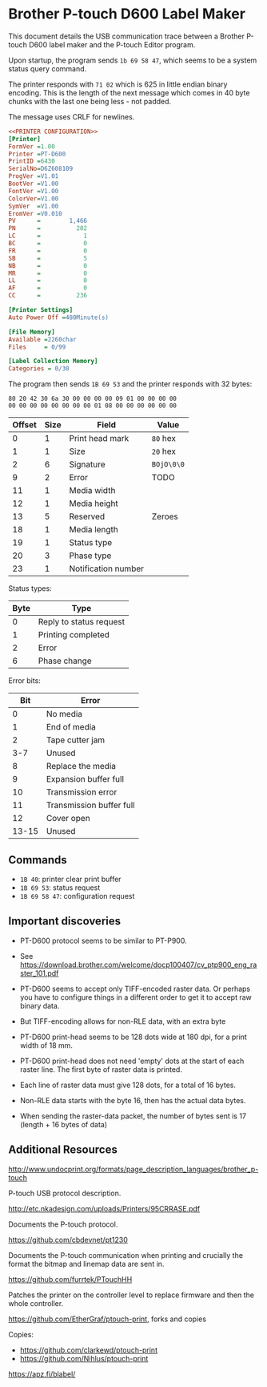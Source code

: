 # Brother P-touch D600 Label Maker

This document details the USB communication trace between a Brother P-touch D600
label maker and the P-touch Editor program.

Upon startup, the program sends `1b 69 58 47`, which seems to be a system status
query command.

The printer responds with `71 02` which is 625 in little endian binary encoding.
This is the length of the next message which comes in 40 byte chunks with the
last one being less - not padded.

The message uses CRLF for newlines.

```ini
<<PRINTER CONFIGURATION>>
[Printer]
FormVer =1.00
Printer =PT-D600
PrintID =6430
SerialNo=D6Z608109
ProgVer =V1.01
BootVer =V1.00
FontVer =V1.00
ColorVer=V1.00
SymVer  =V1.00
EromVer =V0.010
PV      =        1,466
PN      =          202
LC      =            1
BC      =            0
FR      =            0
SB      =            5
NB      =            0
MR      =            0
LL      =            0
AF      =            0
CC      =          236

[Printer Settings]
Auto Power Off =480Minute(s)

[File Memory]
Available =2260char
Files     = 0/99

[Label Collection Memory]
Categories = 0/30

```

The program then sends `1B 69 53` and the printer responds with 32 bytes:

```hex
80 20 42 30 6a 30 00 00 00 00 09 01 00 00 00 00
00 00 00 00 00 00 00 00 01 08 00 00 00 00 00 00
```

| Offset | Size | Field               | Value      |
|--------|------|---------------------|------------|
| 0      | 1    | Print head mark     | `80` hex   |
| 1      | 1    | Size                | `20` hex   |
| 2      | 6    | Signature           | `BOjO\0\0` |
| 9      | 2    | Error               | TODO       |
| 11     | 1    | Media width         |
| 12     | 1    | Media height        |
| 13     | 5    | Reserved            | Zeroes
| 18     | 1    | Media length        |
| 19     | 1    | Status type         |
| 20     | 3    | Phase type          |
| 23     | 1    | Notification number |

Status types:

| Byte | Type                    |
|------|-------------------------|
| 0    | Reply to status request |
| 1    | Printing completed      |
| 2    | Error                   |
| 6    | Phase change            |

Error bits:

| Bit   | Error                    |
|-------|--------------------------|
| 0     | No media                 |
| 1     | End of media             |
| 2     | Tape cutter jam          | 
| 3-7   | Unused                   |
| 8     | Replace the media        |
| 9     | Expansion buffer full    |
| 10    | Transmission error       |
| 11    | Transmission buffer full |
| 12    | Cover open               |
| 13-15 | Unused                   |

## Commands

- `1B 40`: printer clear print buffer
- `1B 69 53`: status request
- `1B 69 58 47`: configuration request

## Important discoveries

- PT-D600 protocol seems to be similar to PT-P900.

- See https://download.brother.com/welcome/docp100407/cv_ptp900_eng_raster_101.pdf

- PT-D600 seems to accept only TIFF-encoded raster data. Or perhaps you have to configure things
  in a different order to get it to accept raw binary data.

- But TIFF-encoding allows for non-RLE data, with an extra byte

- PT-D600 print-head seems to be 128 dots wide at 180 dpi, for a print width of 18 mm.

- PT-D600 print-head does not need 'empty' dots at the start of each raster line. The first byte
  of raster data is printed.

- Each line of raster data must give 128 dots, for a total of 16 bytes.

- Non-RLE data starts with the byte 16, then has the actual data bytes.

- When sending the raster-data packet, the number of bytes sent is 17 (length + 16 bytes of data)


## Additional Resources

http://www.undocprint.org/formats/page_description_languages/brother_p-touch

P-touch USB protocol description.

http://etc.nkadesign.com/uploads/Printers/95CRRASE.pdf

Documents the P-touch protocol.

https://github.com/cbdevnet/pt1230

Documents the P-touch communication when printing and crucially the format
the bitmap and linemap data are sent in.

https://github.com/furrtek/PTouchHH

Patches the printer on the controller level to replace firmware and then
the whole controller.

https://github.com/EtherGraf/ptouch-print, forks and copies

Copies:

- https://github.com/clarkewd/ptouch-print
- https://github.com/Nihlus/ptouch-print

https://apz.fi/blabel/

